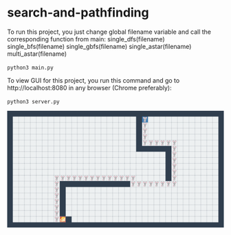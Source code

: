 # search-and-pathfinding


To run this project, you just change global filename variable and call the corresponding function from main:
single_dfs(filename)
single_bfs(filename)
single_gbfs(filename)
single_astar(filename)
multi_astar(filename)

`python3 main.py`

To view GUI for this project, you run this command and go to http://localhost:8080 in any browser (Chrome preferably):

`python3 server.py`

![search-and-pathfinding](/static/img/game.png)
